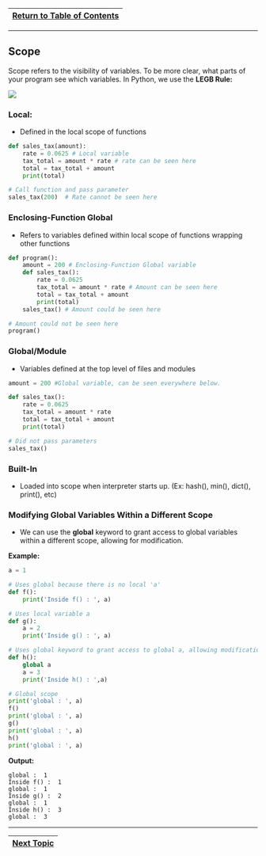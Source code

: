 |[Return to Table of Contents](/00-Table-of-Contents.md)|
|---|

---

## Scope

Scope refers to the visibility of variables. To be more clear, what parts of your program see which variables. In Python, we use the  **LEGB Rule:**

![](../.gitbook/assets/scope_resolution_1.png)

### Local:

* Defined in the local scope of functions

```python
def sales_tax(amount):
    rate = 0.0625 # Local variable
    tax_total = amount * rate # rate can be seen here
    total = tax_total + amount
    print(total)

# Call function and pass parameter
sales_tax(200)  # Rate cannot be seen here
```

### Enclosing-Function Global

* Refers to variables defined within local scope of functions wrapping other functions

```python
def program():
    amount = 200 # Enclosing-Function Global variable
    def sales_tax():
        rate = 0.0625
        tax_total = amount * rate # Amount can be seen here
        total = tax_total + amount
        print(total)
    sales_tax() # Amount could be seen here

# Amount could not be seen here
program()
```

### Global/Module

* Variables defined at the top level of files and modules

```python
amount = 200 #Global variable, can be seen everywhere below. 

def sales_tax():
    rate = 0.0625
    tax_total = amount * rate
    total = tax_total + amount
    print(total)

# Did not pass parameters
sales_tax()
```

### Built-In

* Loaded into scope when interpreter starts up. \(Ex: hash\(\), min\(\), dict\(\), print\(\), etc\)

### Modifying Global Variables Within a Different Scope

* We can use the **global** keyword to grant access to global variables within a different scope, allowing for modification. 

**Example:**

```python
a = 1

# Uses global because there is no local 'a'
def f():
    print('Inside f() : ', a)

# Uses local variable a
def g():    
    a = 2
    print('Inside g() : ', a)

# Uses global keyword to grant access to global a, allowing modification
def h():    
    global a
    a = 3
    print('Inside h() : ',a)

# Global scope
print('global : ', a)
f()
print('global : ', a)
g()
print('global : ', a)
h()
print('global : ', a)
```

**Output:**

```text
global :  1
Inside f() :  1
global :  1
Inside g() :  2
global :  1
Inside h() :  3
global :  3
```

---

|[Next Topic](/04_functions/02_user_functions.md)|
|---|
